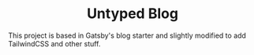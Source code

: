 <h1 align="center">
  Untyped Blog
</h1>

This project is based in Gatsby's blog starter and slightly modified to add TailwindCSS and other stuff.
